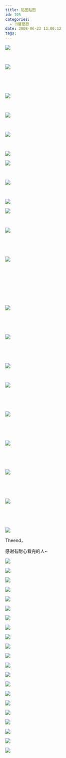 ```yaml
---
title: 贴图贴图
id: 105
categories:
  - 书馨屡屡
date: 2008-06-23 13:00:12
tags:
---
```




[![](http://tkfiles.storage.live.com/y1pBAZx16Z7hurud6JGB_TjbA79mDXr6sSPoIKrqfOxtjQjcSujb8xsrJl5VmbNDAEJX0uE1iy9eyc)](http://tkfiles.storage.live.com/y1pBAZx16Z7hurud6JGB_TjbA79mDXr6sSPoIKrqfOxtjQjcSujb8xsrJl5VmbNDAEJX0uE1iy9eyc)

&nbsp;

[![](http://tkfiles.storage.live.com/y1pBAZx16Z7huowry19wtbCcPH_dlSJ1QMcnoJGcKb0Y7-DpAEyFCPZzsJpHDOtC3R4f5yqdcaVG14)](http://tkfiles.storage.live.com/y1pBAZx16Z7huowry19wtbCcPH_dlSJ1QMcnoJGcKb0Y7-DpAEyFCPZzsJpHDOtC3R4f5yqdcaVG14)

&nbsp;

&nbsp;

[![](http://tkfiles.storage.live.com/y1pBAZx16Z7hupPJZrjy5ynj2I2hBjvuQVX9D2RmM8qV5r9MWCmbclEJqHPLXKjn-04xdq_uCKSNwM)](http://tkfiles.storage.live.com/y1pBAZx16Z7hupPJZrjy5ynj2I2hBjvuQVX9D2RmM8qV5r9MWCmbclEJqHPLXKjn-04xdq_uCKSNwM)

&nbsp;

[![](http://tkfiles.storage.live.com/y1pBAZx16Z7hupoGy1fqm-1wf96IHI2yX3gI54NLNho8co5cgQxkb7ZFZWZGjh96NOTN8BICabxev4)](http://tkfiles.storage.live.com/y1pBAZx16Z7hupoGy1fqm-1wf96IHI2yX3gI54NLNho8co5cgQxkb7ZFZWZGjh96NOTN8BICabxev4)

&nbsp;

[![](http://tkfiles.storage.live.com/y1pBAZx16Z7hupVcyLHy2qdUsVckfsswU0eMhURLPZ6Lkdj-a70vD3DqzbOVN8ehKK420FX9KrYtmU)](http://tkfiles.storage.live.com/y1pBAZx16Z7hupVcyLHy2qdUsVckfsswU0eMhURLPZ6Lkdj-a70vD3DqzbOVN8ehKK420FX9KrYtmU)

&nbsp;

[![](http://tkfiles.storage.live.com/y1pBAZx16Z7hur9NVDDFXub5l9aCY_Ky439G_yevXrhVf74mUBybYbDTNAQ6KewFwdDWH6jlKd78S8)](http://tkfiles.storage.live.com/y1pBAZx16Z7hur9NVDDFXub5l9aCY_Ky439G_yevXrhVf74mUBybYbDTNAQ6KewFwdDWH6jlKd78S8)

[![](http://tkfiles.storage.live.com/y1pBAZx16Z7hupwA-wiQM_wxuNHUpx51fed-Vv7PhYQYwIqCoWtW0ac1P12FdN1ePdhmK21_EEkLlM)](http://tkfiles.storage.live.com/y1pBAZx16Z7hupwA-wiQM_wxuNHUpx51fed-Vv7PhYQYwIqCoWtW0ac1P12FdN1ePdhmK21_EEkLlM)

&nbsp;

[![](http://tkfiles.storage.live.com/y1pBAZx16Z7hurZtTYJVlDlOkWmrqEyNGgcDLpQS2bwlqfR_ygcxDFZ5ZlZRs19cOiP-1MhF086kmI)](http://tkfiles.storage.live.com/y1pBAZx16Z7hurZtTYJVlDlOkWmrqEyNGgcDLpQS2bwlqfR_ygcxDFZ5ZlZRs19cOiP-1MhF086kmI)

&nbsp;

[![](http://tkfiles.storage.live.com/y1pBAZx16Z7hurgZgSTDjY9IOJx8FG3BoiADISRZ2GA6JX9bHm6lbratzJ4ZwkgoloOJVu_8rv2DYk)](http://tkfiles.storage.live.com/y1pBAZx16Z7hurgZgSTDjY9IOJx8FG3BoiADISRZ2GA6JX9bHm6lbratzJ4ZwkgoloOJVu_8rv2DYk)

[![](http://tkfiles.storage.live.com/y1pBAZx16Z7huq2jLiaw_O1IKc9nDdSbMjcegy4n20YuvoArIF0ve6-XnvdRQd7QkTrYfQHYQQyPWA)](http://tkfiles.storage.live.com/y1pBAZx16Z7huq2jLiaw_O1IKc9nDdSbMjcegy4n20YuvoArIF0ve6-XnvdRQd7QkTrYfQHYQQyPWA)

&nbsp;

[![](http://tkfiles.storage.live.com/y1pBAZx16Z7hupCk8OJVrFJA597ugkcwmeYq_NYzBASX0p1BAwxkk-qJ77w8LheTc_AFcVD2BNAfM0)](http://tkfiles.storage.live.com/y1pBAZx16Z7hupCk8OJVrFJA597ugkcwmeYq_NYzBASX0p1BAwxkk-qJ77w8LheTc_AFcVD2BNAfM0)

&nbsp;

&nbsp;

[![](http://tkfiles.storage.live.com/y1pBAZx16Z7hur6y7mI5h2JiFlLwaKEBSLWXf8zUU3i13A_VU5BJ0cO4F1bn9k8FF2Evafr2hv-Mrc)](http://tkfiles.storage.live.com/y1pBAZx16Z7hur6y7mI5h2JiFlLwaKEBSLWXf8zUU3i13A_VU5BJ0cO4F1bn9k8FF2Evafr2hv-Mrc)

&nbsp;

&nbsp;

&nbsp;

&nbsp;

[![](http://tkfiles.storage.live.com/y1pBAZx16Z7huoCBvQV3J4mX2FjYW2xndB08tezLbu-5NlrzvHdE5u9JZdNtprmqyV1LxoTvGt592w)](http://tkfiles.storage.live.com/y1pBAZx16Z7huoCBvQV3J4mX2FjYW2xndB08tezLbu-5NlrzvHdE5u9JZdNtprmqyV1LxoTvGt592w)

&nbsp;

&nbsp;

[![](http://tkfiles.storage.live.com/y1pBAZx16Z7huoG7aEKFI6kB87dOdy6CHpPotMMgIkG5_Be66tIgXFVa-NjzpOergoYcB7Ise18rSA)](http://tkfiles.storage.live.com/y1pBAZx16Z7huoG7aEKFI6kB87dOdy6CHpPotMMgIkG5_Be66tIgXFVa-NjzpOergoYcB7Ise18rSA)

&nbsp;

&nbsp;

[![](http://tkfiles.storage.live.com/y1pBAZx16Z7huoqWhw-yoXOvzCtMOpC79-gkhgLRwZVyoseA97loTMcDRA2u5ku3d6MN0aj-y_uehQ)](http://tkfiles.storage.live.com/y1pBAZx16Z7huoqWhw-yoXOvzCtMOpC79-gkhgLRwZVyoseA97loTMcDRA2u5ku3d6MN0aj-y_uehQ)

&nbsp;

[![](http://tkfiles.storage.live.com/y1pBAZx16Z7huqUvYBtku-tcHhX8Wmc5M9KP0xe0g1rc3PaWwKTvKJ41t620ZBqau9vjIDkxhaX3LQ)](http://tkfiles.storage.live.com/y1pBAZx16Z7huqUvYBtku-tcHhX8Wmc5M9KP0xe0g1rc3PaWwKTvKJ41t620ZBqau9vjIDkxhaX3LQ)

&nbsp;

&nbsp;

[![](http://tkfiles.storage.live.com/y1pBAZx16Z7huoDJKeOUtBSTt52fYKcbVnTKemMZJmMjtIE6ezyLYbJSYO4q0PSKrN8XorvBBuMKMg)](http://tkfiles.storage.live.com/y1pBAZx16Z7huoDJKeOUtBSTt52fYKcbVnTKemMZJmMjtIE6ezyLYbJSYO4q0PSKrN8XorvBBuMKMg)

&nbsp;

&nbsp;

[![](http://tkfiles.storage.live.com/y1pBAZx16Z7hupw2wYCR174DnZ-W589Pa7icbD98Hp2pMV4yrUalahlNv_sKHHHyOVnk7gob5CKOzs)](http://tkfiles.storage.live.com/y1pBAZx16Z7hupw2wYCR174DnZ-W589Pa7icbD98Hp2pMV4yrUalahlNv_sKHHHyOVnk7gob5CKOzs)

&nbsp;

&nbsp;

[![](http://tkfiles.storage.live.com/y1pBAZx16Z7hurdEViR7KUrGKrEhHtXN4Y2S_yDu5wIEAyLSq3N_ehiXU8x5o273EPTwkRn-QOSk2w)](http://tkfiles.storage.live.com/y1pBAZx16Z7hurdEViR7KUrGKrEhHtXN4Y2S_yDu5wIEAyLSq3N_ehiXU8x5o273EPTwkRn-QOSk2w)

&nbsp;

&nbsp;

[![](http://tkfiles.storage.live.com/y1pBAZx16Z7huq_w2abp-Nu8IKK6JD3rOj9XuzcSDf4QisnOeruDGkbmmqXX6sg_1DIoMUsfu4LhOU)](http://tkfiles.storage.live.com/y1pBAZx16Z7huq_w2abp-Nu8IKK6JD3rOj9XuzcSDf4QisnOeruDGkbmmqXX6sg_1DIoMUsfu4LhOU)

&nbsp;

&nbsp;

[![](http://tkfiles.storage.live.com/y1pBAZx16Z7hupu8HW2-_VgnZyE47-Ya-fkYyB_4UVPQ9GQVeoT0MsYKeIryQwhndhvjm6O31WmHVI)](http://tkfiles.storage.live.com/y1pBAZx16Z7hupu8HW2-_VgnZyE47-Ya-fkYyB_4UVPQ9GQVeoT0MsYKeIryQwhndhvjm6O31WmHVI)

Theend，

感谢有耐心看完的人~








[![](http://byfiles.storage.live.com/y1pwkVc6zUD5iOmvzF2TLK9MkWllwoe2M-sHdc38yIyItTgNRbJubZgmMVLdLfB98FAHNPZ9k0WgC0)](http://byfiles.storage.live.com/y1pwkVc6zUD5iOmvzF2TLK9Mr7YJH0l4ZM2z5KHiIKK2PULtQCsiP6kIU9Q8KyECcg25X0-u_lkfZc)

[![](http://byfiles.storage.live.com/y1pokOnRdVMPPm8LZs6UIDRrKqWsRRj2Cxh1A0PB81OvUbcNx32zymv-8Ya4GXCmYg6CATUV05x1RE)](http://byfiles.storage.live.com/y1pokOnRdVMPPm8LZs6UIDRrHkrHmk-Z_gZJUc8hPqPf2YUDL6UnBBf3-P-N0SPpElCNvbwJZsWI7k)





[![](http://byfiles.storage.live.com/y1pn0LChCpdA3hgjprIF2c8SgYVZd-PqX3eB4vhQN5LO4d1yJeddCRyrgabt1wdfcoQv19O6QruEoc)](http://byfiles.storage.live.com/y1pn0LChCpdA3hgjprIF2c8Smll3FPxHHhCY9naf-Z6QoPb9NO-DPD9lHfMfzjOwffpIuDsRygMGso)

[![](http://byfiles.storage.live.com/y1pUiJl9_6rOP4SoiB9e1Zn2AZygDxu2eKSwgDpi_RnqV71vpnN8VierTe9fCtTQvTWsBHzPEjPQ9U)](http://byfiles.storage.live.com/y1pUiJl9_6rOP4SoiB9e1Zn2L5ZHuA3ULQApyg8La9B75J1OybR27DUYqcBnqutEagPkv1Aiu3TozA)





[![](http://byfiles.storage.live.com/y1p2djKjk464xlLo_Qes0CtyJa9AR7Y1bjVS9V-AWkgtSpekvjqAAPcbQPAst8VPMTZ8g5NW5BDGq0)](http://byfiles.storage.live.com/y1p2djKjk464xlLo_Qes0CtyNnYqcnFgwnDYyBlm1qOtN_SkWxBIdWo4xUXeg2BaHrAMz1bWC5__Qg)

[![](http://byfiles.storage.live.com/y1pErjsDGIGDbdhnsJmLwR3GVJW7KGdXkwULk-ppiWam4WA7-NDgvccr5X2Qqu-fzTyOJXZu2yG510)](http://byfiles.storage.live.com/y1pErjsDGIGDbdhnsJmLwR3GQXpvUIBGkKYX9LO9F2WWpV2IIGmCEW7r5psUUC7-NSFSE0plQwX7og)





[![](http://byfiles.storage.live.com/y1pti7HWB0AVb_rbgVRMMXlLaUUK2chnJ9c4C1k5VH-6_Kh34Fc2pGhTHoUmS3XWJ6cB-fVPpU1tbU)](http://byfiles.storage.live.com/y1pti7HWB0AVb_rbgVRMMXlLeWrYHzyDS-y0o1Cisr3PMLa0oyRHCwsg4Of1Lcoj2FXF6lNRTwt5EQ)

[![](http://byfiles.storage.live.com/y1pmQeX-y-9RRrWgIUM35XsDW_fdraJZZi2p0KMXmeRhPvFKUOvQ7tOvPU4mY6L5OaUl-Sx6prepMQ)](http://byfiles.storage.live.com/y1pmQeX-y-9RRrWgIUM35XsDUy_rqJh-PA_3xjSpQHXtZksfNpNF1mfj31s470AOD0DzKGjl2Jx1xI)





[![](http://byfiles.storage.live.com/y1p9tAPIDPo5tvgEucYKRlOO3ZlF3W2xvMHu0vFqBNAV_lo4OphCTqMbSfGxhm8sUZOL3IbatarGM0)](http://byfiles.storage.live.com/y1p9tAPIDPo5tvgEucYKRlOOynMbhTKzzXAnEBYSdenmsWgtWmA75yLZC5rzUXYYQqCoUWsUQKo4Jc)

[![](http://byfiles.storage.live.com/y1p42fc0LzfCvEQlDgvTz57OX0589f3LL4Op0lroqm1gvTcbY1c_6Rsi6tqymlLjjwuHqL0trlyWDg)](http://byfiles.storage.live.com/y1p42fc0LzfCvEQlDgvTz57OUD8GFWt7Ni5PzXoYA2ITjArkSCHqgD2D3Spx86dxXbQ5TVxlOCrcJA)





[![](http://byfiles.storage.live.com/y1pcIz7wUKlsiOLyPM6PlTPNXKAcLDuFMEM6I5wVG74WCwEQ2-sQkGGgE4wUJ68tW9nNsMXxosDHeY)](http://byfiles.storage.live.com/y1pcIz7wUKlsiOLyPM6PlTPNQe9-d2_gDLM2ENdUgOTf4AA78HDFARSw-SzAmY-I0A_2Aetqc0e07k)

[![](http://byfiles.storage.live.com/y1pc4YYn0yztWAkmCiLb5gO7VTTK5mCEQCUOwYIjzeu4gaqPjC_aNY65opg9V1IVXpjVsX_V_i7zLM)](http://byfiles.storage.live.com/y1pc4YYn0yztWAkmCiLb5gO7UmbbtM3fRXa18waIVe_wZM_C6JHG7tFlM9u8YAkPi-q9yHrKe2KoS4)





[![](http://byfiles.storage.live.com/y1p7FkxREz8hnjTW8uFHH-pNd6QpOMbE5SMRBSRA_66LZmDRcx2u8hMkoAqiJl3fNVMvf2UiPEsNf4)](http://byfiles.storage.live.com/y1p7FkxREz8hnjTW8uFHH-pNWv6Qty11HQZgeXZLyy2-GhnOPpjpsbN0_9IYP_OINBmjB-NyIoHhDc)

[![](http://byfiles.storage.live.com/y1pVSESE6AcnkS0Q4-q3VIJga3PZWOJwdqn-icuDPIRftW5XZeZMIG3J0TVEW0dB36H22QDY2SUeuc)](http://byfiles.storage.live.com/y1pVSESE6AcnkS0Q4-q3VIJgWIM_nNXGnYTf1iOHr3wod5uhLVdI-V2qsGZkLvIWIdYwGnIsPlOKLw)





[![](http://byfiles.storage.live.com/y1puF3c-OelBcizxGWGdfj-nRFA5auhf2nZgXC8Kw4j6N4TK7O2WBKi9Px--fbX8_wudspxMUiv3aM)](http://byfiles.storage.live.com/y1puF3c-OelBcizxGWGdfj-nd4tbPMfOs7S-JZXDC28XSHsTKxHMlKXwawyxN5PIPIbqd5u4xspVLc)

[![](http://byfiles.storage.live.com/y1pV7jIv0fTNMfZcmoFTJJ5nzsFTHPurQFbRHV8X8e2yz_sVJnzfALiFR9anOIpRc-pfliAmA_2dTc)](http://byfiles.storage.live.com/y1pV7jIv0fTNMfZcmoFTJJ5nyWXbcPW1DuXbqgdyPU07gtdQgvtOVUb-ZDzd05bLhHOjCSti_eXnMQ)





[![](http://byfiles.storage.live.com/y1plE5BtW0NdXF1LnNR1xuSdAZjcHFsyBX8_1uwCP_5qu5qL4NWERznip-MVsApEDkz39cw3L1IeKw)](http://byfiles.storage.live.com/y1plE5BtW0NdXF1LnNR1xuSdDl5I4kZIYpnY7aJ0PeIfi65WbiA7_Pm2tVaCywudWLjAE-aXwzIhwo)

[![](http://byfiles.storage.live.com/y1piY-AQiYOx_GZVaFD6eJPZB1VtklifmRiqujrAPCDhCBEqpzX09asfbdARmvljhz2HF1hKADjxoQ)](http://byfiles.storage.live.com/y1piY-AQiYOx_GZVaFD6eJPZD76GldGpKxvS2il_nxfajwOVjLRNOEBDh5TcoT0eVhlFGwRZcB03vI)





[![](http://byfiles.storage.live.com/y1paGWOc6RLYbf-S9S1xwSDWXRInuBFWh1S_RV9FagJAeILIhy_D60VyezrMB9jwpYwmOd-vs3lyCo)](http://byfiles.storage.live.com/y1paGWOc6RLYbf-S9S1xwSDWSYCs6N0VYvxJA4EP6tHUpAWzjrXhV7v8JfqMXVFHIMJOKdCHWrB6Uc)

[![](http://byfiles.storage.live.com/y1pFwV8wtOV15-pb0qojLTbwKMXt5zyrQ6ZliTZiXOvai6cZ0_qO8rFApBk7o1oJB8flBfAmMjQx-c)](http://byfiles.storage.live.com/y1pFwV8wtOV15-pb0qojLTbwPHc6ucrPLUUhu6L3-UFc17EFMwjuql56tBwVbl5bPKN2N5l4fRl5N4)





[![](http://byfiles.storage.live.com/y1pJIReJ16_DdRrTvsqyd7FuN97_OYP_RY3sslFYrEAqEfzWiQsomNyds8YZAWuDPFOVN45VJ3-nL4)](http://byfiles.storage.live.com/y1pJIReJ16_DdRrTvsqyd7FuD-Gd0OZnJVwq3lv0RwoB7rbdrkZzMgui1SuLqwI8TqRfyudJ8kb8i8)


